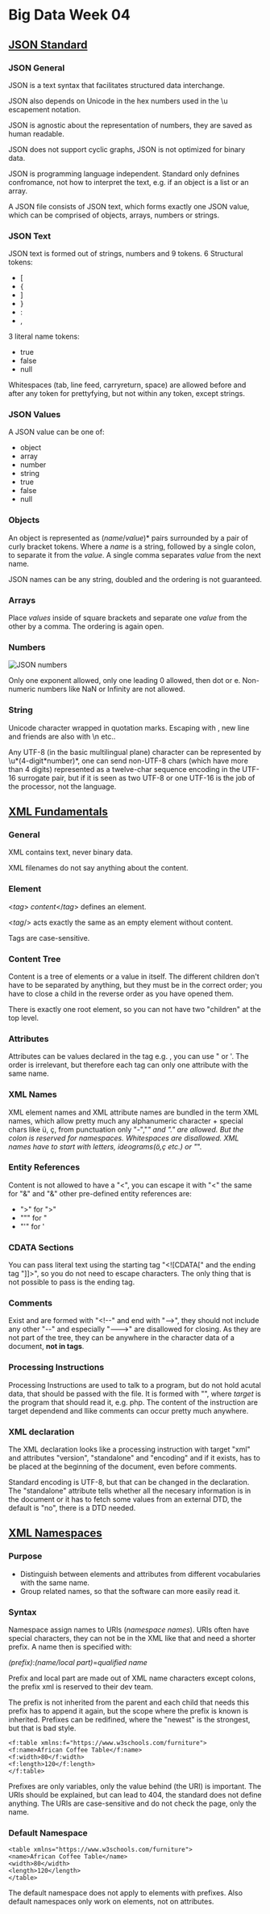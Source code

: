# Big Data Week 04

## [JSON Standard](https://www.ecma-international.org/publications/files/ECMA-ST/ECMA-404.pdf)
### JSON General
JSON is a text syntax that facilitates structured data interchange.

JSON  also  depends  on  Unicode  in  the  hex numbers used in the \u escapement notation.

JSON is agnostic about the representation of numbers, they are saved as human readable.

JSON does not support cyclic graphs, JSON is not optimized for binary data.

JSON is programming language independent. Standard only defnines confromance, not how to interpret the text, e.g. if an object is a list or an array.

A JSON file consists of JSON text, which forms exactly one JSON value, which can be comprised of objects, arrays, numbers or strings. 
### JSON Text
JSON text is formed out of strings, numbers and 9 tokens.
6 Structural tokens:
- [
- {
- ]
- }
- :
- ,

3 literal name tokens:
- true
- false
- null

Whitespaces (tab, line feed, carryreturn, space) are allowed before and after any token for prettyfying, but not within any token, except strings.
### JSON Values
A JSON value can be one of:
- object
- array 
- number 
- string
- true
- false 
- null
### Objects
An object is represented as (*name*/*value*)\* pairs surrounded by a pair of curly bracket tokens. Where a *name* is a string, followed by a single colon, to separate it from the *value*.
A single comma separates *value* from the next name.

JSON names can be any string, doubled and the ordering is not guaranteed.
### Arrays
Place *values* inside of square brackets and separate one *value* from the other by a comma.
The ordering is again open.
### Numbers
![JSON numbers](../images/04_JSON_number.PNG)


Only one exponent allowed, only one leading 0 allowed, then dot or e.
Non- numeric numbers like NaN or Infinity are not allowed.
### String
Unicode character wrapped in quotation marks. Escaping with \, new line and friends are also with \n etc..

Any UTF-8 (in the basic multilingual plane) character can be represented by \u*(4-digit\*number)*, one can send non-UTF-8 chars (which have more than 4 digits) represented as a twelve-char sequence encoding in the UTF-16 surrogate pair, but if it is seen as two UTF-8 or one UTF-16 is the job of the processor, not the language.
## [XML Fundamentals](https://docstore.mik.ua/orelly/xml/xmlnut/ch02_01.htm)
### General
XML contains text, never binary data.

XML filenames do not say anything about the content.
### Element
<*tag*> *content*</*tag*> defines an element.

<*tag*/> acts exactly the same as an empty element without content.

Tags are case-sensitive.
### Content Tree
Content is a tree of elements or a value in itself. The different children don't have to be separated by anything, but they must be in the correct order; you have to close a child in the reverse order as you have opened them.

There is exactly one root element, so you can not have two "children" at the top level.
### Attributes
Attributes can be values declared in the tag e.g. *<name first="Alan" last="Turing"/>*, you can use " or '. The order is irrelevant, but therefore each tag can only one attribute with the same name.
### XML Names
XML element names and XML attribute names are bundled in the term XML names, which allow pretty much any alphanumeric character + special chars like ü, ç, from punctuation only "-","_" and "." are allowed. But the colon is reserved for namespaces.
Whitespaces are disallowed. XML names have to start with letters, ideograms(ö,ç etc.) or "_".
### Entity References
Content is not allowed to have a "<", you can escape it with "&lt;" the same for "&" and "&amp;" other pre-defined entity references are:
- "&gt;" for ">"
- "&quot;" for "
- "&apos;" for '
### CDATA Sections
You can pass literal text using the starting tag "<\!\[CDATA\[\" and the ending tag "]]>", so you do not need to escape characters. The only thing that is not possible to pass is the ending tag.
### Comments
Exist and are formed with "<\!--" and end with "-->", they should not include any other "--" and especially "--->" are disallowed for closing. As they are not part of the tree, they can be anywhere in the character data of a document, **not in tags**.
### Processing Instructions
Processing Instructions are used to talk to a program, but do not hold acutal data, that should be passed with the file. It is formed with "<?*target*" and ended with "?>", where *target* is the program that should read it, e.g. php.
The content of the instruction are target dependend and llike comments can occur pretty much anywhere.
### XML declaration
The XML declaration looks like a processing instruction with target "xml" and attributes "version", "standalone" and "encoding" and if it exists, has to be placed at the beginning of the document, even before comments.

Standard encoding is UTF-8, but that can be changed in the declaration. The "standalone" attribute tells whether all the necesary information is in the document or it has to fetch some values from an external DTD, the default is "no", there is a DTD needed.
## [XML Namespaces](https://docstore.mik.ua/orelly/xml/xmlnut/ch04_01.htm)
### Purpose
- Distinguish between elements and attributes from different vocabularies with the same name.
- Group related names, so that the software can more easily read it.
### Syntax
Namespace assign names to URIs (*namespace names*). URIs often have special characters, they can not be in the XML like that and need a shorter prefix.
A name then is specified with:

*(prefix)*:*(name/local part)*=*qualified name*

Prefix and local part are made out of XML name characters except colons, the prefix xml is reserved to their dev team.

The prefix is not inherited from the parent and each child that needs this prefix has to append it again, but the scope where the prefix is known is inherited.
Prefixes can be redifined, where the "newest" is the strongest, but that is bad style.
```
<f:table xmlns:f="https://www.w3schools.com/furniture">
<f:name>African Coffee Table</f:name>
<f:width>80</f:width>
<f:length>120</f:length>
</f:table>
```
Prefixes are only variables, only the value behind (the URI) is important. The URIs should be explained, but can lead to 404, the standard does not define anything. The URIs are case-sensitive and do not check the page, only the name.
### Default Namespace

```
<table xmlns="https://www.w3schools.com/furniture">
<name>African Coffee Table</name>
<width>80</width>
<length>120</length>
</table> 
```
The default namespace does not apply to elements with prefixes. Also default namespaces only work on elements, not on attributes.
